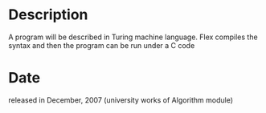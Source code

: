 # Description #

A program will be described in Turing machine language.
Flex compiles the syntax and then the program can be run under a C code

# Date #

released in December, 2007 (university works of Algorithm module)